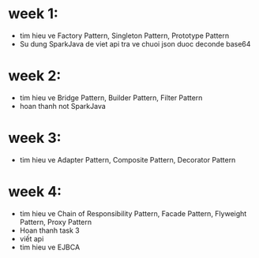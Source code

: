 

# week 1: 
- tim hieu ve Factory Pattern, Singleton Pattern, Prototype Pattern
- Su dung SparkJava de viet api tra ve chuoi json duoc deconde base64

# week 2: 
- tim hieu ve Bridge Pattern, Builder Pattern, Filter Pattern
- hoan thanh not SparkJava 
# week 3: 
- tim hieu ve Adapter Pattern, Composite Pattern, Decorator Pattern
# week 4: 
- tim hieu ve Chain of Responsibility Pattern, Facade Pattern, Flyweight Pattern, Proxy Pattern
- Hoan thanh task 3
- viết api 
- tim hieu ve EJBCA
